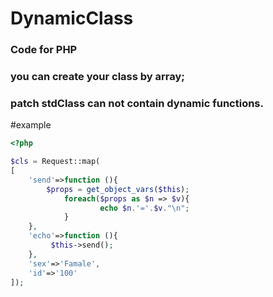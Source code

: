 # DynamicClass
### Code for PHP
### you can create your class by array;
### patch stdClass can not contain dynamic functions.

#example 

```PHP
<?php

$cls = Request::map(
[
	'send'=>function (){
		$props = get_object_vars($this);
        	foreach($props as $n => $v){
                	echo $n.'='.$v."\n";
        	}
	},
	'echo'=>function (){
		 $this->send();
	},
	'sex'=>'Famale',
	'id'=>'100'
]);
```
